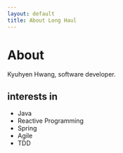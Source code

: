```yaml
---
layout: default
title: About Long Haul
---
```


<div class="post">
	<h1 class="pageTitle">About</h1>
	<p class="intro">Kyuhyen Hwang, software developer.</p>
	<h2>interests in</h2>
	<ul>
		<li>Java</li>
  		<li>Reactive Programming</li>
  		<li>Spring</li>
  		<li>Agile</li>
  		<li>TDD</li>
  	</ul>
</div>
